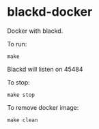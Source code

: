 # blackd-docker
Docker with blackd.

To run:

`make`

Blackd will listen on 45484

To stop:

`make stop`

To remove docker image:

`make clean`
